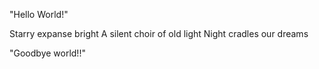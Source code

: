 "Hello World!"















Starry expanse bright
A silent choir of old light
Night cradles our dreams



"Goodbye world!!"